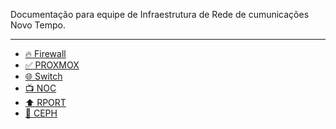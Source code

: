 Documentação para equipe de Infraestrutura de Rede de cumunicações Novo Tempo.

-----------------------------------------------------------------------------

- [:fire: Firewall ](/home/firewall)
- [:white_check_mark: PROXMOX](/home/proxmox)
- [:globe_with_meridians: Switch](/home/switch)
- [:tv: NOC](/home/zabbix)
- [:arrow_up: RPORT](/home/rport)
- [:minidisc: CEPH](/home/ceph)

<!---

--->
